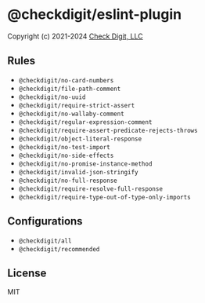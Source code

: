# @checkdigit/eslint-plugin

Copyright (c) 2021-2024 [Check Digit, LLC](https://checkdigit.com)

## Rules

- `@checkdigit/no-card-numbers`
- `@checkdigit/file-path-comment`
- `@checkdigit/no-uuid`
- `@checkdigit/require-strict-assert`
- `@checkdigit/no-wallaby-comment`
- `@checkdigit/regular-expression-comment`
- `@checkdigit/require-assert-predicate-rejects-throws`
- `@checkdigit/object-literal-response`
- `@checkdigit/no-test-import`
- `@checkdigit/no-side-effects`
- `@checkdigit/no-promise-instance-method`
- `@checkdigit/invalid-json-stringify`
- `@checkdigit/no-full-response`
- `@checkdigit/require-resolve-full-response`
- `@checkdigit/require-type-out-of-type-only-imports`

## Configurations

- `@checkdigit/all`
- `@checkdigit/recommended`

## License

MIT
